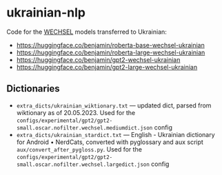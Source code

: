 # ukrainian-nlp

Code for the [WECHSEL](https://aclanthology.org/2022.naacl-main.293/) models transferred to Ukrainian:

- https://huggingface.co/benjamin/roberta-base-wechsel-ukrainian
- https://huggingface.co/benjamin/roberta-large-wechsel-ukrainian
- https://huggingface.co/benjamin/gpt2-wechsel-ukrainian
- https://huggingface.co/benjamin/gpt2-large-wechsel-ukrainian


## Dictionaries
 - `extra_dicts/ukrainian_wiktionary.txt` — updated dict, parsed from wiktionary as of 20.05.2023. Used for the `configs/experimental/gpt2/gpt2-small.oscar.nofilter.wechsel.mediumdict.json` config
 - `extra_dicts/ukrainian_stardict.txt` — English - Ukrainian dictionary for Android • NerdCats, converted with pyglossary and aux script `aux/convert_after_pygloss.py`. Used for the `configs/experimental/gpt2/gpt2-small.oscar.nofilter.wechsel.largedict.json` config
